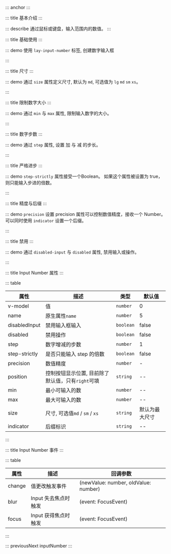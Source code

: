 ::: anchor
:::

::: title 基本介绍
:::

::: describe 通过鼠标或键盘，输入范围内的数值。
:::

::: title 基础使用
:::

::: demo 使用 `lay-input-number` 标签, 创建数字输入框

<template>
  <lay-input-number v-model="data1" :step="0.11"></lay-input-number>
  <lay-input-number v-model="data1"  position="right"></lay-input-number>
</template>

<script>
  import { ref } from 'vue';
  const data1 = ref(0);
  export default {
    setup() {
      return {
        data1,
      }
    }
  }
</script>

:::

::: title 尺寸
:::

::: demo 通过 `size` 属性定义尺寸, 默认为 `md`, 可选值为 `lg` `md` `sm` `xs`。

<template>
  <div>
    <div>
      <lay-input-number v-model="data3" size="lg"></lay-input-number>
      <lay-input-number v-model="data4" size="md"></lay-input-number>
      <lay-input-number v-model="data5" size="sm"></lay-input-number>
      <lay-input-number v-model="data6" size="xs"></lay-input-number>
    </div>
  </div>
</template>

<script>
  import { ref } from 'vue';
  const data3 = ref(0);
  const data4 = ref(0);
  const data5 = ref(0);
  const data6 = ref(0);
  export default {
    setup() {
      return {
        data3,
        data4,
        data5,
        data6,
      }
    }
  }
</script>

:::

::: title 限制数字大小
:::

::: demo 通过 `min` 与 `max` 属性, 限制输入数字的大小。

<template>
  <lay-input-number v-model="data7" :min="0" :max="10"></lay-input-number>
</template>

<script>
  import { ref } from 'vue';
  const data7 = ref(0);
  export default {
    setup() {
      return {
        data7,
      }
    }
  }
</script>

:::

::: title 数字步数
:::

::: demo 通过 `step` 属性, 设置 加 与 减 的步长。

<template>
  <lay-input-number v-model="data8" :step="10"></lay-input-number>
</template>

<script>
  import { ref } from 'vue';
  const data8 = ref(0);
  export default {
    setup() {
      return {
        data8,
      }
    }
  }
</script>

:::

::: title 严格进步
:::

::: demo `step-strictly` 属性接受一个Boolean。 如果这个属性被设置为 true，则只能输入步进的倍数。

<template>
  <lay-input-number v-model="data11" :step="10" step-strictly></lay-input-number>
</template>

<script>
  import { ref } from 'vue';
  const data11 = ref(0);
  export default {
    setup() {
      return {
        data11,
      }
    }
  }
</script>

:::

::: title 精度与后缀
:::

::: demo `precision` 设置 precision 属性可以控制数值精度，接收一个 Number。可以同时使用 `indicator` 设置一个后缀。

<template>
  <lay-input-number v-model="data12" :precision="2" :step="0.1" :max="10"></lay-input-number>
  <lay-input-number v-model="data12" :precision="2" :step="0.1" :max="10" indicator="%"></lay-input-number>
  <lay-input-number v-model="data12" :precision="2" :step="0.1" :max="10" indicator="时" position="right"></lay-input-number>
</template>

<script>
  import { ref } from 'vue';
  const data12 = ref(1);
  export default {
    setup() {
      return {
        data12,
      }
    }
  }
</script>

:::

::: title 禁用
:::

::: demo 通过 `disabled-input` 与 `disabled` 属性, 禁用输入或操作。

<template>
  <lay-space>
      <p>禁用输入</p>
      <lay-input-number v-model="data9" disabled-input></lay-input-number>
      <p>全部禁用</p>
      <lay-input-number v-model="data10" disabled></lay-input-number>
  </lay-space>
</template>

<script>
  import { ref } from 'vue';
  const data9 = ref(10);
  const data10 = ref(25);
  export default {
    setup() {
      return {
        data9,
        data10
      }
    }
  }
</script>

:::


::: title Input Number 属性
:::

::: table

| 属性     | 描述           | 类型 | 默认值 |
| -------- | ------------- | ------ | ------ |
| v-model  | 值            | `number` | 0     |
| name     | 原生属性`name` | `number` | 5     |
| disabledInput | 禁用输入框输入 | `boolean` | false     |
| disabled | 禁用操作 | `boolean` | false     |
| step     | 数字增减的步数 | `number` | 1     |
| step-strictly     | 是否只能输入 step 的倍数 | `boolean` | false     |
| precision     | 数值精度 | `number` | -     |
| position     | 控制按钮显示位置, 目前除了默认值，只有`right`可填 | `string` | --     |
| min     | 最小可输入的数 | `number` | --     |
| max     | 最大可输入的数 | `number` | --     |
| size     | 尺寸, 可选值`md` / `sm` / `xs`| `string` | 默认为最大尺寸   |
| indicator | 后缀标识 | `string` | --     |

:::

::: title Input Number 事件
:::

::: table

| 属性     | 描述      | 回调参数 |
| -------- | -------- | ------ |
| change  | 值更改触发事件   | (newValue: number, oldValue: number) |
| blur  | Input 失去焦点时触发   | (event: FocusEvent) |
| focus  | Input 获得焦点时触发   | (event: FocusEvent) |

:::

::: previousNext inputNumber
:::

